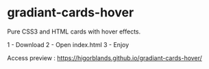 # gradiant-cards-hover
Pure CSS3 and HTML cards with hover effects.

1 - Download
2 - Open index.html
3 - Enjoy

Access preview : https://higorblands.github.io/gradiant-cards-hover/

